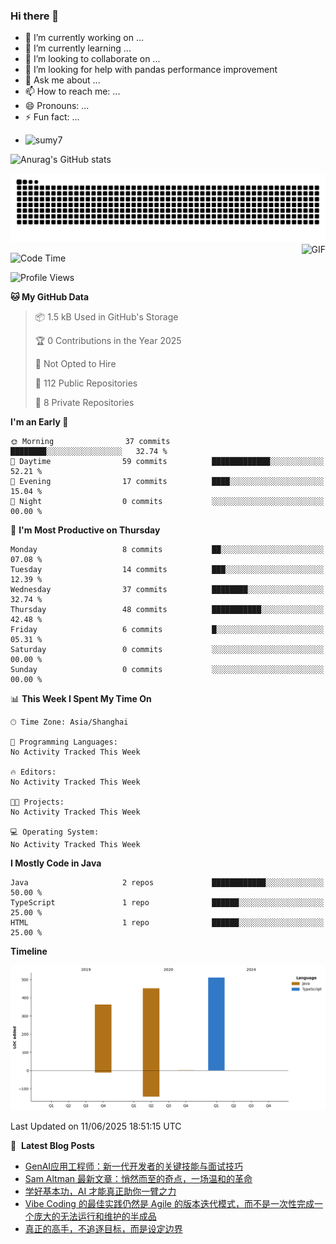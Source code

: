 ### Hi there 👋
<!--
**alloevil/alloevil** is a ✨ _special_ ✨ repository because its `README.md` (this file) appears on your GitHub profile.

Here are some ideas to get you started:

- 🔭 I’m currently working on ...
- 🌱 I’m currently learning ...
- 👯 I’m looking to collaborate on ...
- 🤔 I’m looking for help with ...
- 💬 Ask me about ...
- 📫 How to reach me: ...
- 😄 Pronouns: ...
- ⚡ Fun fact: ...
-->

- 🔭 I’m currently working on ...
- 🌱 I’m currently learning ...
- 👯 I’m looking to collaborate on ...
- 🤔 I’m looking for help with pandas performance improvement
- 💬 Ask me about ...
- 📫 How to reach me: ...
- 😄 Pronouns: ...
- ⚡ Fun fact: ...
  
+ ![sumy7](https://komarev.com/ghpvc/?username=alloevil)

![Anurag's GitHub stats](https://github-readme-stats.vercel.app/api?username=alloevil&show_icons=true&bg_color=00000000)

<picture align="center">
  <source media="(prefers-color-scheme: dark)" srcset="https://github.com/alloevil/alloevil/blob/output/github-contribution-grid-snake.svg">
  <source media="(prefers-color-scheme: dark)" srcset="https://github.com/alloevil/alloevil/blob/output/github-contribution-grid-snake.svg">
  <img alt="github contribution grid snake animation" src="https://github.com/alloevil/alloevil/blob/output/github-contribution-grid-snake.svg">
</picture>

<img align="right" alt="GIF" src="https://raw.githubusercontent.com/JoeyBling/JoeyBling/master/pic/pusheencode.gif" />

<!--START_SECTION:waka-->
![Code Time](http://img.shields.io/badge/Code%20Time-2%2C393%20hrs%2055%20mins-blue)

![Profile Views](http://img.shields.io/badge/Profile%20Views-0-blue)

**🐱 My GitHub Data** 

> 📦 1.5 kB Used in GitHub's Storage 
 > 
> 🏆 0 Contributions in the Year 2025
 > 
> 🚫 Not Opted to Hire
 > 
> 📜 112 Public Repositories 
 > 
> 🔑 8 Private Repositories 
 > 
**I'm an Early 🐤** 

```text
🌞 Morning                37 commits          ████████░░░░░░░░░░░░░░░░░   32.74 % 
🌆 Daytime                59 commits          █████████████░░░░░░░░░░░░   52.21 % 
🌃 Evening                17 commits          ████░░░░░░░░░░░░░░░░░░░░░   15.04 % 
🌙 Night                  0 commits           ░░░░░░░░░░░░░░░░░░░░░░░░░   00.00 % 
```
📅 **I'm Most Productive on Thursday** 

```text
Monday                   8 commits           ██░░░░░░░░░░░░░░░░░░░░░░░   07.08 % 
Tuesday                  14 commits          ███░░░░░░░░░░░░░░░░░░░░░░   12.39 % 
Wednesday                37 commits          ████████░░░░░░░░░░░░░░░░░   32.74 % 
Thursday                 48 commits          ███████████░░░░░░░░░░░░░░   42.48 % 
Friday                   6 commits           █░░░░░░░░░░░░░░░░░░░░░░░░   05.31 % 
Saturday                 0 commits           ░░░░░░░░░░░░░░░░░░░░░░░░░   00.00 % 
Sunday                   0 commits           ░░░░░░░░░░░░░░░░░░░░░░░░░   00.00 % 
```


📊 **This Week I Spent My Time On** 

```text
🕑︎ Time Zone: Asia/Shanghai

💬 Programming Languages: 
No Activity Tracked This Week

🔥 Editors: 
No Activity Tracked This Week

🐱‍💻 Projects: 
No Activity Tracked This Week

💻 Operating System: 
No Activity Tracked This Week
```

**I Mostly Code in Java** 

```text
Java                     2 repos             ████████████░░░░░░░░░░░░░   50.00 % 
TypeScript               1 repo              ██████░░░░░░░░░░░░░░░░░░░   25.00 % 
HTML                     1 repo              ██████░░░░░░░░░░░░░░░░░░░   25.00 % 
```



**Timeline**

![Lines of Code chart](https://raw.githubusercontent.com/alloevil/alloevil/main/assets/bar_graph.png)


 Last Updated on 11/06/2025 18:51:15 UTC
<!--END_SECTION:waka-->

📕 &nbsp;**Latest Blog Posts**
<!-- BLOG-POST-LIST:START -->
- [GenAI应用工程师：新一代开发者的关键技能与面试技巧](https://baoyu.io/translations/genai-developer-skills-interview-tips)
- [Sam Altman 最新文章：悄然而至的奇点，一场温和的革命](https://baoyu.io/translations/the-gentle-singularity)
- [学好基本功，AI 才能真正助你一臂之力](https://baoyu.io/translations/how-to-not-using-ai-to-code)
- [Vibe Coding 的最佳实践仍然是 Agile 的版本迭代模式，而不是一次性完成一个庞大的无法运行和维护的半成品](https://baoyu.io/blog/agile-iterative-coding-best-practices)
- [真正的高手，不追逐目标，而是设定边界](https://baoyu.io/translations/smart-people-dont-chase-goals-they-create-limits)
<!-- BLOG-POST-LIST:END -->
